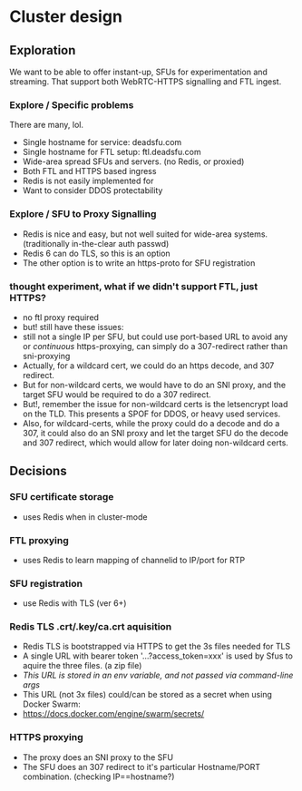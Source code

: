 # Cluster design



## Exploration

We want to be able to offer instant-up, SFUs for experimentation and streaming.
That support both WebRTC-HTTPS signalling and FTL ingest.

### Explore / Specific problems

There are many, lol.
- Single hostname for service: deadsfu.com
- Single hostname for FTL setup: ftl.deadsfu.com
- Wide-area spread SFUs and servers. (no Redis, or proxied)
- Both FTL and HTTPS based ingress
- Redis is not easily implemented for 
- Want to consider DDOS protectability 


### Explore / SFU to Proxy Signalling
- Redis is nice and easy, but not well suited for wide-area systems. (traditionally in-the-clear auth passwd)
- Redis 6 can do TLS, so this is an option
- The other option is to write an https-proto for SFU registration


### thought experiment, what if we didn't support FTL, just HTTPS?

- no ftl proxy required
- but! still have these issues:
- still not a single IP per SFU, but could use port-based URL to avoid any or _continuous_ https-proxying, can simply do a 307-redirect rather than sni-proxying
- Actually, for a wildcard cert, we could do an https decode, and 307 redirect.
- But for non-wildcard certs, we would have to do an SNI proxy, and the target SFU would be required to do a 307 redirect.
- But!, remember the issue for non-wildcard certs is the letsencrypt load on the TLD. This presents a SPOF for DDOS, or heavy used services.
- Also, for wildcard-certs, while the proxy could do a decode and do a 307, it could also do an SNI proxy and let the target SFU do the decode and 307 redirect, which would allow for later doing non-wildcard certs.



## Decisions

### SFU certificate storage
- uses Redis when in cluster-mode

### FTL proxying
- uses Redis to learn mapping of channelid to IP/port for RTP

### SFU registration
- use Redis with TLS (ver 6+)

### Redis TLS .crt/.key/ca.crt aquisition
- Redis TLS is bootstrapped via HTTPS to get the 3s files needed for TLS
- A single URL with bearer token '...?access_token=xxx' is used by Sfus to aquire the three files. (a zip file)
- *This URL is stored in an env variable, and _not_ passed via command-line args*
- This URL (not 3x files) could/can be stored as a secret when using Docker Swarm: 
- https://docs.docker.com/engine/swarm/secrets/


### HTTPS proxying
- The proxy does an SNI proxy to the SFU
- The SFU does an 307 redirect to it's particular Hostname/PORT combination. (checking IP==hostname?)